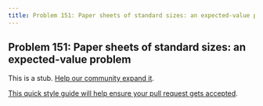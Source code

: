 ```yaml
---
title: Problem 151: Paper sheets of standard sizes: an expected-value problem
---
```

## Problem 151: Paper sheets of standard sizes: an expected-value problem

This is a stub. <a href='https://github.com/freecodecamp/guides/tree/master/src/pages/certifications/coding-interview-prep/project-euler/problem-151-paper-sheets-of-standard-sizes-an-expected-value-problem/index.md' target='_blank' rel='nofollow'>Help our community expand it</a>.

<a href='https://github.com/freecodecamp/guides/blob/master/README.md' target='_blank' rel='nofollow'>This quick style guide will help ensure your pull request gets accepted</a>.

<!-- The article goes here, in GitHub-flavored Markdown. Feel free to add YouTube videos, images, and CodePen/JSBin embeds  -->
